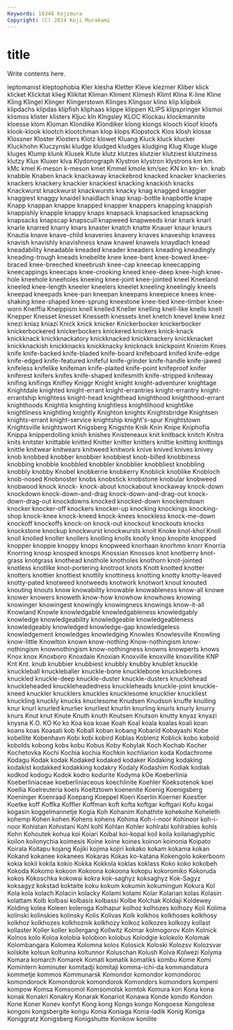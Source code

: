 ```yaml
---
Keywords: 16348 kojimura
Copyright: (C) 2024 Koji Murakami
---
```


# title

Write contents here.



leptomanist kleptophobia Kler klesha Kletter Kleve klezmer Kliber
klick klicket Klickitat klieg Klikitat Kliman Kliment Klimesh Klimt Klina
K-line Kline Kling Klingel Klinger Klingerstown Klinges Klingsor klino klip
klipbok klipdachs klipdas klipfish kliphaas klippe klippen KLIPS klipspringer klismoi
klismos klister klisters Kljuc kln Klngsley KLOC Klockau klockmannite kloesse
klom Kloman Klondike Klondiker klong klongs klooch kloof kloofs klook-klook
klootch klootchman klop klops Klopstock Klos klosh klosse Klossner Kloster
Klosters Klotz klowet Kluang Kluck kluck klucker Kluckhohn Kluczynski kludge
kludged kludges kludging Klug Kluge kluge kluges Klump klunk Klusek
Klute klutz klutzes klutzier klutziest klutziness klutzy Klux Kluxer klva
Klydonograph Klystron klystron klystrons km km. kMc kmel K-meson k-meson
kmet Kmmel kmole km/sec KN kn kn- kn. knab knabble
Knaben knack knackaway knackebrod knacked knacker knackeries knackers knackery knackier
knackiest knacking knackish knacks Knackwurst knackwurst knackwursts knacky knag knagged
knaggier knaggiest knaggy knaidel knaidlach knap knap-bottle knapbottle knape Knapp
knappan knappe knapped knapper knappers knapping knappish knappishly knapple knappy
knaps knapsack knapsacked knapsacking knapsacks knapscap knapscull knapweed knapweeds knar
knark knarl knarle knarred knarry knars knaster knatch knatte Knauer
knaur knaurs Knautia knave knave-child knaveries knavery knaves knaveship knavess
knavish knavishly knavishness knaw knawel knawels knaydlach knead kneadability kneadable
kneaded kneader kneaders kneading kneadingly kneading-trough kneads knebelite knee knee-bent
knee-bowed knee-braced knee-breeched kneebrush knee-cap kneecap kneecapping kneecappings kneecaps knee-crooking
kneed knee-deep knee-high knee-hole kneehole kneeholes kneeing knee-joint knee-jointed kneel
Kneeland kneeled knee-length kneeler kneelers kneelet kneeling kneelingly kneels kneepad
kneepads knee-pan kneepan kneepans kneepiece knees knee-shaking knee-shaped knee-sprung kneestone
knee-tied knee-timber knee-worn Kneiffia Kneippism knell knelled Kneller knelling knell-like
knells knelt Knepper Knesset knesset Knesseth knessets knet knetch knevel
knew knez knezi kniaz kniazi Knick knick knicker Knickerbocker knickerbocker
knickerbockered knickerbockers knickered knickers knick-knack knickknack knickknackatory knickknacked knickknackery knickknacket
knickknackish knickknacks knickknacky knicknack knickpoint Knierim Knies knife knife-backed knife-bladed
knife-board knifeboard knifed knife-edge knife-edged knife-featured knifeful knife-grinder knife-handle knife-jawed
knifeless knifelike knifeman knife-plaited knife-point knifeproof knifer kniferest knifers knifes
knife-shaped knifesmith knife-stripped knifeway knifing knifings Knifley Kniggr Knight knight
knight-adventurer knightage Knightdale knighted knight-errant knight-errantries knight-errantry knight-errantship knightess knight-head
knighthead knighthood knighthood-errant knighthoods Knightia knighting knightless knightlihood knightlike knightliness
knightling knightly Knighton knights Knightsbridge Knightsen knights-errant knight-service knightship knight's-spur
Knightstown Knightsville knightswort Knigsberg Knigshte Knik Knin Knipe Kniphofia Knippa
knipperdolling knish knishes Knisteneaux knit knitback knitch Knitra knits knitster
knittable knitted Knitter knitter knitters knittie knitting knittings knittle knitwear
knitwears knitweed knitwork knive knived knives knivey knob knobbed knobber
knobbier knobbiest knob-billed knobbiness knobbing knobble knobbled knobbler knobblier knobbliest
knobbling knobbly knobby Knobel knobkerrie knobkerry Knoblick knoblike Knobloch knob-nosed
Knobnoster knobs knobstick knobstone knobular knobweed knobwood knock knock- knock-about
knockabout knockaway knock-down knockdown knock-down-and-drag knock-down-and-drag-out knock-down-drag-out knockdowns knocked knocked-down
knockemdown knocker knocker-off knockers knocker-up knocking knockings knocking-shop knock-knee knock-kneed
knock-knees knockless knock-me-down knockoff knockoffs knock-on knock-out knockout knockouts knocks
knockstone knockup knockwurst knockwursts knoit Knoke knol-khol Knoll knoll knolled
knoller knollers knolling knolls knolly knop knopite knopped knopper knoppie
knoppy knops knopweed knorhaan knorhmn knorr Knorria Knorring knosp knosped
knosps Knossian Knossos knot knotberry knot-grass knotgrass knothead knothole knotholes
knothorn knot-jointed knotless knotlike knot-portering knotroot knots Knott knotted knotter
knotters knottier knottiest knottily knottiness knotting knotty knotty-leaved knotty-pated knotweed
knotweeds knotwork knotwort knout knouted knouting knouts know knowability knowable
knowableness know-all knowe knower knowers knoweth know-how knowhow knowhows knowing
knowinger knowingest knowingly knowingness knowings know-it-all Knowland Knowle knowledgable knowledgableness
knowledgably knowledge knowledgeability knowledgeable knowledgeableness knowledgeably knowledged knowledge-gap knowledgeless knowledgement
knowledges knowledging Knowles Knowlesville Knowling know-little Knowlton known know-nothing Know-nothingism
know-nothingism knownothingism know-nothingness knowns knowperts knows Knox knox Knoxboro Knoxdale
Knoxian Knoxville knoxville knoxvillite KNP Knt Knt. knub knubbier knubbiest
knubbly knubby knublet knuckle knuckleball knuckleballer knuckle-bone knucklebone knucklebones knuckled
knuckle-deep knuckle-duster knuckle-dusters knucklehead knuckleheaded knuckleheadedness knuckleheads knuckle-joint knuckle-kneed knuckler
knucklers knuckles knucklesome knucklier knuckliest knuckling knuckly knucks knuclesome Knudsen
Knudson knuffe knulling knur knurl knurled knurlier knurliest knurlin knurling
knurls knurly knurry knurs Knut knut Knute Knuth knuth Knutsen
Knutson knutty knyaz knyazi knysna K.O. KO Ko ko Koa
koa koae Koah Koal koala koalas koali koan koans koas
Koasati kob Koball koban kobang Kobarid Kobayashi Kobe kobellite Kobenhavn
Kobi kobi kobird Koblas Koblenz Koblick kobo kobold kobolds kobong
kobs kobu Kobus Koby Kobylak Koch Kochab Kocher Kochetovka Kochi
Kochia kochia Kochkin kochliarion koda Kodachrome Kodagu Kodak kodak Kodaked
kodaked kodaker Kodaking kodaking kodakist kodakked kodakking kodakry Kodaly Kodashim
Kodiak kodiak kodkod kodogu Kodok kodro kodurite Kodyma kOe Koeberlinia
Koeberliniaceae koeberliniaceous koechlinite Koehler Koeksotenok koel Koellia Koelreuteria koels Koeltztown
koenenite Koenig Koenigsberg Koeninger Koenraad Koepang Koeppel Koeri Koerlin Koerner
Koestler Koetke koff Koffka Koffler Koffman koft kofta koftgar koftgari
Kofu kogai kogasin koggelmannetje Kogia Koh Kohanim Kohathite kohekohe Koheleth
kohemp Kohen kohen Kohens kohens Kohima Koh-i-noor Kohinoor koh-i-noor Kohistan
Kohistani Kohl kohl Kohlan Kohler kohlrabi kohlrabies kohls Kohn Kohoutek
kohua koi Koiari Koibal koi-kopal koil koila koilanaglyphic koilon koilonychia
koimesis Koine koine koines koinon koinonia Koipato Koirala Koitapu kojang
Kojiki kojima kojiri kokako kokam kokama kokan Kokand kokanee kokanees
Kokaras Kokas ko-katana Kokengolo kokerboom kokia kokil kokila kokio Kokka
Kokkola koklas koklass Koko koko kokobeh Kokoda Kokomo kokoon Kokoona
kokoona kokopu kokoromiko Kokoruda kokos Kokoschka kokowai kokra kok-saghyz koksaghyz
Kok-Sagyz koksagyz kokstad koktaite koku kokum kokumin kokumingun Kokura Kol
Kola kola kolach Kolacin kolacky Kolami kolami Kolar Kolarian kolas
Kolasin kolattam Kolb kolbasi kolbasis kolbassi Kolbe Kolchak Koldaji Koldewey
Kolding kolea Koleen koleroga Kolhapur kolhoz kolhozes kolhozy Koli Kolima
kolinski kolinskies kolinsky Kolis Kolivas Kolk kolkhos kolkhoses kolkhosy kolkhoz
kolkhozes kolkhoznik kolkhozy kolkoz kolkozes kolkozy kollast kollaster Koller koller
kollergang Kollwitz Kolmar kolmogorov Koln Kolnick Kolnos kolo Koloa kolobia
kolobion kolobus Kolodgie kolokolo Kolomak Kolombangara Kolomea Kolomna kolos Kolosick
Koloski Kolozsv Kolozsvar kolskite kolsun koltunna koltunnor Koluschan Kolush Kolva
Kolwezi Kolyma Komara komarch Komarek Komati komatik komatiks kombu Kome
Komi Komintern kominuter komitadji komitaji komma-ichi-da kommandatura kommetje kommos Kommunarsk
Komondor komondor komondoroc komondorock Komondorok komondorok Komondors komondors kompeni kompow
Komsa Komsomol Komsomolsk komtok Komura kon Kona kona konak Konakri
Konakry Konarak Konariot Konawa Konde kondo Kondon Kone Koner Konev
konfyt Kong kong Kongo kongo Kongoese Kongolese kongoni kongsbergite kongu
Konia Koniaga Konia-ladik Konig Koniga Koniggratz Konigsberg Konigshutte Konikow konilite
